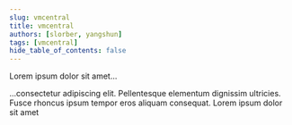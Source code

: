 ```yaml
---
slug: vmcentral
title: vmcentral
authors: [slorber, yangshun]
tags: [vmcentral]
hide_table_of_contents: false
---
```


Lorem ipsum dolor sit amet...

<!-- truncate -->

...consectetur adipiscing elit. Pellentesque elementum dignissim ultricies. Fusce rhoncus ipsum tempor eros aliquam consequat. Lorem ipsum dolor sit amet
